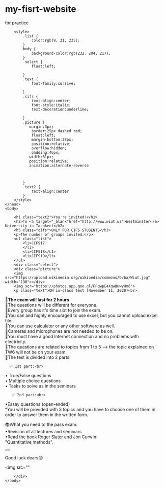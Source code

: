 # my-fisrt-website
for practice
<!DOCTYPE html>
<html>
    <head>
        <meta charset="utf-8">
        <title>Project: Event invite</title>
         
        <style>
            .list {
                color:rgb(9, 21, 235);
            }
            body {
                background-color:rgb(232, 204, 217);
            }
            .select {
                float:left;
                
            }
            .text {
                font-family:cursive;
                
            }
            .cifs {
                text-align:center;
                font-style:italic;
                text-decoration:underline;
                
            }
            .picture {
               margin:3px;
                border:25px dashed red;
                float:left;
                margin-bottom:38px;
                position:relative;
                overflow:hidden;
                padding:46px;
               width:81px;
               position:relative;
               animation:alternate-reverse

               
            
            }
            .text2 {
                text-align:center
            }
        </style>
    </head>
    <body>
        
        <h1 class="text2">You're invited!</h1>
        <h2>To <a target="_blank"href="http://www.wiut.uz">Westminster</a> University in Tashkent</h2>
        <h3 class="cifs">ONLY FOR CIFS STUDENTS</h3>
        <p>The number of groups invited:</p>
        <ul class="list">
            <li>CIFS17
            </li>
            <li>CIFS18</LI>
            <li>CIFS19</li>
        </ul>
        <div class="select">
        <div class="picture">
        <img src="https://upload.wikimedia.org/wikipedia/commons/b/ba/Wiut.jpg" width="130"></div>
        <img scr="https://photos.app.goo.gl/FFqwpE4XgwBuwyHm6">
        <p class="text">QM in-class test (November 11, 2020)<br>

🔹<strong>The exam will last for 2 hours.</strong><br>
🔹The questions will be different for everyone.<br>
🔹Every group has it's time slot to join the exam.<br>
🔹You can and highly encouraged to use excel, but you cannot upload excel file.<br>
🔹You can use calculator or any other software as well.<br>
🔹Cameras and microphones are not needed to be on.<br>
🔹You must have a good Internet connection and no problems with electricity.<br>
🔹The questions are related to topics from 1 to 5 --> the topic explained on TW6 will not be on your exam.<br>
🔹The test is divided into 2 parts: <br>

      ✅ 1st part:<br>
• True/False questions<br>
• Multiple choice questions <br>
• Tasks to solve as in the seminars <br>

       ✅ 2nd part:<br>
•Essay questions (open-ended)<br>
°You will be provided with 3 topics and you have to choose one of them in order to answer them in the written form.<br>

📚What you need to the pass exam: <br>
•Revision of all lectures and seminars <br>
•Read the book Roger Slater and Jon Curwin: <br>"Quantitative methods".<br>

<button> <source media="(min-width: )" srcset="" sizes=""></button>

Good luck dears😊</p>
<img src=""

        
        </div>
    </body>
</html>
